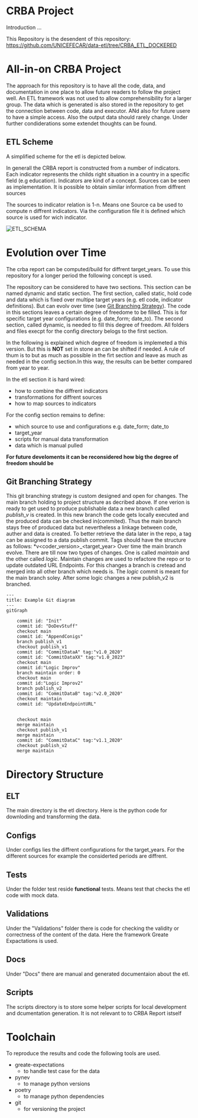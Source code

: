 # CRBA Project

Introduction ...

This Repository is the desendent of this repository: https://github.com/UNICEFECAR/data-etl/tree/CRBA_ETL_DOCKERED

# All-in-on CRBA Project

The approach for this repository is to have all the code, data, and documentation in one place to allow future readers to follow the project well.
An ETL framework was not used to allow comprehensibility for a larger group. 
The data which is generated is also stored in the repository to get the connection between code, data and executor. ANd also for future usere to have a simple access. 
Also the output data should rarely change. Under further condiderations some extendet thoughts can be found. 

## ETL Scheme
A simplified scheme for the etl is depicted below.

In generall the CRBA report is constructed from a number of indicators. Each indicator represents the childs right situation in a country in a specific field (e.g education). Indicators are kind of a concept. Sources can be seen as implementation. It is possible to obtain similar information from diffrent sources 

The sources to indicator relation is 1-n. Means one Source ca be used to compute n diffrent indicators. 
Via the configuration file it is defined which source is used for wich indicator.


![ETL_SCHEMA](docs/CRBA-ETL-Schema.drawio.png)

# Evolution over Time 
The crba report can be computed/build for diffrent target_years. 
To use this repository for a longer period the following concept is used.

The repository can be considered to have two sections. This section can be named dynamic and static section. The first section, called static, hold code and data which is fixed over multipe target years (e.g. etl code, indicator definitions). But can evolv over time (see [Git Branching Strategy](#git-branching-strategy)). The code in this sections leaves a certain degree of freedome to be filled. This is for specific target year configurations (e.g. date_form; date_to). 
The second section, called dynamic, is needed to fill this degree of freedom. 
All folders and files execpt for the config directory belogs to the first section.

In the following is explained which degree of freedom is implemeted a this version. But this is **NOT** set in stone an can be shifted if needed. A rule of thum is to but as much as possible in the firt section and leave as much as needed in the config section.In this way, the results can be better compared from year to year. 

In the etl section it is hard wired:
- how to combine the diffrent indicators 
- transformations for diffrent sources 
- how to map sources to indicators  

For the config section remains to define: 
- which source to use and configurations e.g. date_form; date_to
- target_year
- scripts for manual data transformation
- data which is manual pulled

**For future develoments it can be reconsidered how big the degree of freedom should be**

## Git Branching Strategy
This git branching strategy is custom designed and open for changes. 
The main branch holding to project structure as decribed above. 
If one verion is ready to get used to produce publishable data a new branch called *publish_v<number>* is created. In this new branch the code gets locally executed and the produced data can be checked in(commited). Thus the main branch stays free of produced data but nevertheless a linkage between code, auther  and data is created. To better retrieve the data later in the repo, a tag can be assigned to a data publish commit. Tags should have the structure as follows: *v<coder_version>_<target_year>
Over time the main branch evolve. There are till now two types of changes. One is called *maintain* and the other called *logic*. 
Maintain changes are used to refactore the repo or to update outdated URL Endpoints. 
For this changes a branch is cretead and merged into all other branch which needs is. 
The *logic* commit is meant for the main branch soley. After some logic changes a new publish_v2 is branched. 



```mermaid
---
title: Example Git diagram
---
gitGraph
   
    commit id: "Init"
    commit id: "DoDevStuff"
    checkout main
    commit id: "AppendConigs"
    branch publish_v1
    checkout publish_v1
    commit id: "CommitDataA" tag:"v1.0_2020"
    commit id: "CommitDataXX" tag:"v1.0_2023"
    checkout main
    commit id:"Logic Improv"
    branch maintain order: 0
    checkout main
    commit id:"Logic Improv2"
    branch publish_v2
    commit id: "CommitDataB" tag:"v2.0_2020"
    checkout maintain
    commit id: "UpdateEndpointURL"


    checkout main
    merge maintain
    checkout publish_v1
    merge maintain
    commit id: "CommitDataC" tag:"v1.1_2020"
    checkout publish_v2
    merge maintain

```

# Directory Structure 

## ELT
The main directory is the etl directory. Here is the python code for downloding and transforming the data. 
## Configs
Under configs lies the diffrent configurations for the target_years. For the different sources for example the considerted periods are diffrent. 
## Tests
Under the folder test reside **functional** tests. Means test that checks the etl code with mock data. 
## Validations
Under the "Validations" folder there is code for checking the validity or correctness of the content of the data.
Here the framework Greate Expactations is used.  
## Docs
Under "Docs" there are manual and generated documentaion about the etl. 
## Scripts
The scripts directory is to store some helper scripts for local development and dcumentation generation. 
It is not relevant to to CRBA Report istself 



# Toolchain
To reproduce the results and code the following tools are used. 
* greate-expectations
    - to handle test case for the data
* pynev
    - to manage python versions
* poetry 
    - to manage python dependencies
* git 
    - for versioning the project 




